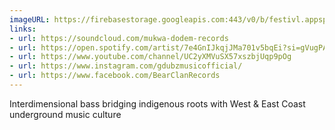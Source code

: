 ```yaml
---
imageURL: https://firebasestorage.googleapis.com:443/v0/b/festivl.appspot.com/o/userContent%2FB7F9A281-E3CE-41F2-8158-D2C326E0E126.png?alt=media&token=a90825fb-c2a1-426a-820a-86ea1696a362
links:
- url: https://soundcloud.com/mukwa-dodem-records
- url: https://open.spotify.com/artist/7e4GnIJkqjJMa701v5bqEi?si=gVugPAt_SdW9JSC2Ag87YQ
- url: https://www.youtube.com/channel/UC2yXMVuSX57xszbjUqp9pOg
- url: https://www.instagram.com/gdubzmusicofficial/
- url: https://www.facebook.com/BearClanRecords
---
```

Interdimensional bass bridging indigenous roots with West & East Coast underground music culture